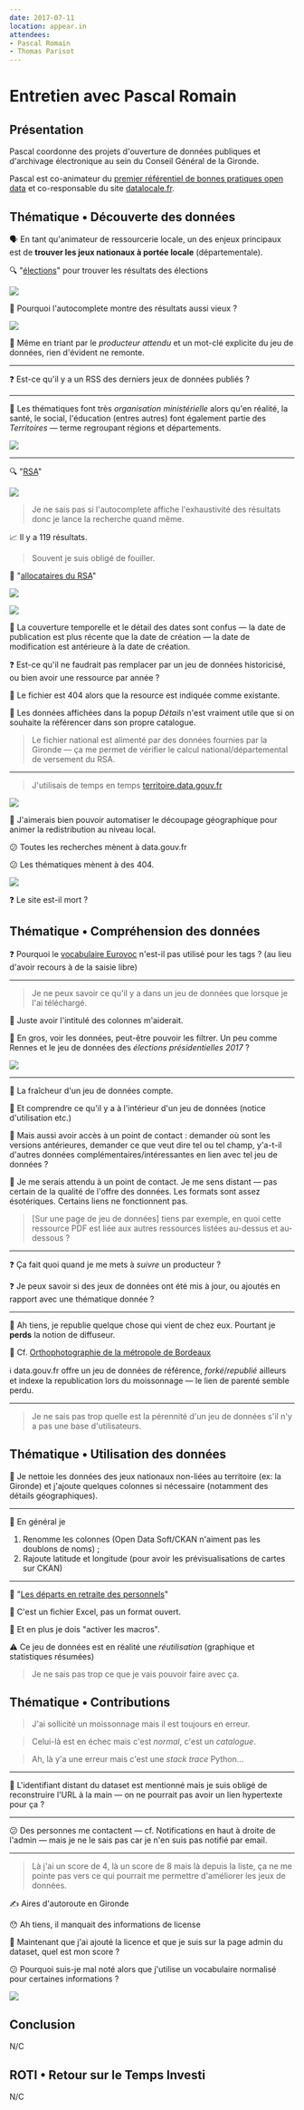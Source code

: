 ```yaml
---
date: 2017-07-11
location: appear.in
attendees:
- Pascal Romain
- Thomas Parisot
---
```


# Entretien avec Pascal Romain

## Présentation

Pascal coordonne des projets d'ouverture de données publiques et d'archivage électronique au sein du Conseil Général de la Gironde.

Pascal est co-animateur du [premier référentiel de bonnes pratiques open data](https://checklists.opquast.com/fr/opendata/) et co-responsable du site [datalocale.fr](https://www.datalocale.fr/).

## Thématique • Découverte des données

🗣 En tant qu'animateur de ressourcerie locale, un des enjeux principaux est de **trouver les jeux nationaux à portée locale** (départementale).

🔍 "[élections](http://www.data.gouv.fr/fr/search/?q=%C3%A9lections)" pour trouver les résultats des élections 

![](20170711-pascal/élections-autocomplete.png)

🤔 Pourquoi l'autocomplete montre des résultats aussi vieux ?

![](20170711-pascal/élections-beauvau-tag.png)

😤 Même en triant par le _producteur attendu_ et un mot-clé explicite du jeu de données, rien d'évident ne remonte.

---

❓ Est-ce qu'il y a un RSS des derniers jeux de données publiés ?

---

🤔 Les thématiques font très _organisation ministérielle_ alors qu'en réalité, la santé, le social, l'éducation (entres autres) font également partie des _Territoires_ — terme regroupant régions et départements.

![](20170711-pascal/themes.png)

---

🔍 "[RSA](https://www.data.gouv.fr/fr/search/?q=rsa)"

![](20170711-pascal/rsa-autocomplete.png)

> Je ne sais pas si l'autocomplete affiche l'exhaustivité des résultats donc je lance la recherche quand même.

📈 Il y a 119 résultats.

> Souvent je suis obligé de fouiller.

🔗 "[allocataires du RSA](https://www.data.gouv.fr/fr/datasets/allocataires-du-rsa-30378531/)"

![](20170711-pascal/allocataires-du-rsa.png)

![](20170711-pascal/allocataires-du-rsa-details.png)

🤔 La couverture temporelle et le détail des dates sont confus — la date de publication est plus récente que la date de création — la date de modification est antérieure à la date de création.

❓ Est-ce qu'il ne faudrait pas remplacer par un jeu de données historicisé, ou bien avoir une ressource par année ?

😤 Le fichier est 404 alors que la resource est indiquée comme existante.

💬 Les données affichées dans la popup _Détails_ n'est vraiment utile que si on souhaite la référencer dans son propre catalogue.

> Le fichier national est alimenté par des données fournies par la Gironde — ça me permet de vérifier le calcul national/départemental de versement du RSA.

---

> J'utilisais de temps en temps [territoire.data.gouv.fr](http://territoire.data.gouv.fr/)

![](20170711-pascal/territoire.data.gouv.fr.png)

💬 J'aimerais bien pouvoir automatiser le découpage géographique pour animer la redistribution au niveau local.

😕 Toutes les recherches mènent à data.gouv.fr

😕 Les thématiques mènent à des 404.

![](20170711-pascal/404.png)

❓ Le site est-il mort ?


## Thématique • Compréhension des données

❓ Pourquoi le [vocabulaire Eurovoc](http://eurovoc.europa.eu/) n'est-il pas utilisé pour les tags ? (au lieu d'avoir recours à de la saisie libre)

---

> Je ne peux savoir ce qu'il y a dans un jeu de données que lorsque je l'ai téléchargé.

💬 Juste avoir l'intitulé des colonnes m'aiderait.

💬 En gros, voir les données, peut-être pouvoir les filtrer. Un peu comme Rennes et le jeu de données des _élections présidentielles 2017_ ?

![](20170711-pascal/data-rennes-elections.png)

---

💬 La fraîcheur d'un jeu de données compte.

💬 Et comprendre ce qu'il y a à l'intérieur d'un jeu de données (notice d'utilisation etc.)

💬 Mais aussi avoir accès à un point de contact : demander où sont les versions antérieures, demander ce que veut dire tel ou tel champ, y'a-t-il d'autres données complémentaires/intéressantes en lien avec tel jeu de données ?

🤔 Je me serais attendu à un point de contact. Je me sens distant — pas certain de la qualité de l'offre des données. Les formats sont assez ésotériques. Certains liens ne fonctionnent pas.

> [Sur une page de jeu de données] tiens par exemple, en quoi cette ressource PDF est liée aux autres ressources listées au-dessus et au-dessous ?

---

❓ Ça fait quoi quand je me mets à _suivre_ un producteur ?

❓ Je peux savoir si des jeux de données ont été mis à jour, ou ajoutés en rapport avec une thématique donnée ?

---

💬 Ah tiens, je republie quelque chose qui vient de chez eux. Pourtant je **perds** la notion de diffuseur.

🔗 Cf. [Orthophotographie de la métropole de Bordeaux](https://www.data.gouv.fr/fr/datasets/orthophotographie-de-la-metropole-de-bordeaux1/)

ℹ️ data.gouv.fr offre un jeu de données de référence, _forké_/_republié_ ailleurs et indexe la republication lors du moissonnage — le lien de parenté semble perdu.

---

> Je ne sais pas trop quelle est la pérennité d'un jeu de données s'il n'y a pas une base d'utilisateurs.

## Thématique • Utilisation des données

💬 Je nettoie les données des jeux nationaux non-liées au territoire (ex: la Gironde) et j'ajoute quelques colonnes si nécessaire (notamment des détails géographiques).

---

💬 En général je 

1. Renomme les colonnes (Open Data Soft/CKAN n'aiment pas les doublons de noms) ;
1. Rajoute latitude et longitude (pour avoir les prévisualisations de cartes sur CKAN)

---

🔗 "[Les départs en retraite des personnels](https://www.data.gouv.fr/fr/datasets/les-departs-en-retraite-des-personnels/)"

🤔 C'est un fichier Excel, pas un format ouvert.

😤 Et en plus je dois "activer les macros".

⚠️ Ce jeu de données est en réalité une _réutilisation_ (graphique et statistiques résumées)

> Je ne sais pas trop ce que je vais pouvoir faire avec ça.

## Thématique • Contributions

> J'ai sollicité un moissonnage mais il est toujours en erreur.

> Celui-là est en échec mais c'est _normal_, c'est un _catalogue_.

> Ah, là y'a une erreur mais c'est une _stack trace_ Python…

---

💬 L'identifiant distant du dataset est mentionné mais je suis obligé de reconstruire l'URL à la main — on ne pourrait pas avoir un lien hypertexte pour ça ?

---

😕 Des personnes me contactent — cf. Notifications en haut à droite de l'admin — mais je ne le sais pas car je n'en suis pas notifié par email.

---

> Là j'ai un score de 4, là un score de 8 mais là depuis la liste, ça ne me pointe pas vers ce qui pourrait me permettre d'améliorer les jeux de données.

✍️ Aires d'autoroute en Gironde

😯 Ah tiens, il manquait des informations de license

🤔 Maintenant que j'ai ajouté la licence et que je suis sur la page admin du dataset, quel est mon score ?

😕 Pourquoi suis-je mal noté alors que j'utilise un vocabulaire normalisé pour certaines informations ?

![](20170711-pascal/aires-covoiturage-gironde.png)


## Conclusion

N/C

## ROTI • Retour sur le Temps Investi

N/C
